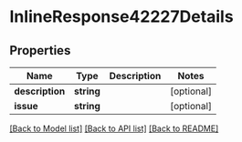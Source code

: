 # InlineResponse42227Details

## Properties
Name | Type | Description | Notes
------------ | ------------- | ------------- | -------------
**description** | **string** |  | [optional] 
**issue** | **string** |  | [optional] 

[[Back to Model list]](../README.md#documentation-for-models) [[Back to API list]](../README.md#documentation-for-api-endpoints) [[Back to README]](../README.md)


